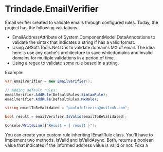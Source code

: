 # Trindade.EmailVerifier

Email verifier created to validate emails through configured rules. Today, the project has the following validations.

- EmailAddressAttribute of System.ComponentModel.DataAnnotations to validate the sintax that indicates a string if has a valid format.
- Using ARSoft.Tools.Net.Dns to validate domain's MX of email. The idea here is use any cache's architecture to save whitedomains and invalid domains for multiple validations in a period of time.
- Using a regex to validate some rule based in a string.

Example:

```cs
var emailVerifier = new EmailVerifier();

// Adding default rules:
emailVerifier.AddRule(DefaultRules.SintaxRule);
emailVerifier.AddRule(DefaultRules.MxRule);

string emailToBeValidated = "paulofoliveira@outlook.com";

bool result = emailVerifier.IsValid(emailToBeValidated);

Console.WriteLine($"Result = { result }");

```
You can create your custom rule inheriting IEmailRule class. You'll have to implement two methods. IsValid and IsValidAsync. Both, returns a boolean value that indicates if the informed address value is valid or not. Fdxa
a
